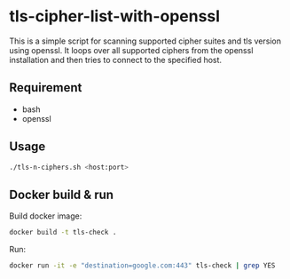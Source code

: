 # tls-cipher-list-with-openssl
This is a simple script for scanning supported cipher suites and tls version using openssl. It loops over all supported ciphers from the openssl installation and then tries to connect to the specified host.

## Requirement
* bash
* openssl

## Usage
```bash
./tls-n-ciphers.sh <host:port>
```


## Docker build & run
Build docker image: 
```bash
docker build -t tls-check .
```
Run: 
```bash
docker run -it -e "destination=google.com:443" tls-check | grep YES
```